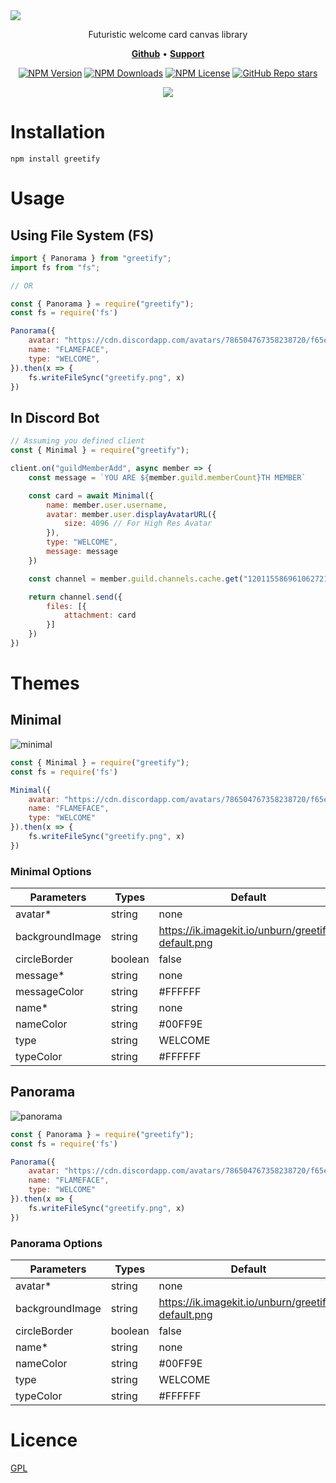 <img src="https://ik.imagekit.io/unburn/greetify.svg"/>

<p align="center">Futuristic welcome card canvas library</p>

<p align="center">
    <a href="https://github.com/unburn/greetify"><b>Github</b></a> •
    <a href="https://discord.gg/66uGX7t4ww"><b>Support</b></a>
</p>

<div align="center">

[![NPM Version](https://img.shields.io/npm/v/greetify?style=flat-square&color=%2300D684)](https://www.npmjs.com/package/greetify)
[![NPM Downloads](https://img.shields.io/npm/dw/greetify?style=flat-square&color=%2300D684)](https://www.npmjs.com/package/greetify)
[![NPM License](https://img.shields.io/npm/l/greetify?style=flat-square&color=%2300D684)](https://github.com/unburn/greetify/blob/main/LICENCE)
[![GitHub Repo stars](https://img.shields.io/github/stars/unburn/greetify?style=flat-square&color=%2300D684)](https://github.com/unburn/greetify)

</div>

<div align="center">
<a href="https://github.com/sponsors/flameface"><img src="https://ik.imagekit.io/unburn/support-greetify.svg?updatedAt=1710761418683"/></a>
</div>

# Installation
```
npm install greetify
```

# Usage

## Using File System (FS)
```javascript
import { Panorama } from "greetify";
import fs from "fs";

// OR

const { Panorama } = require("greetify");
const fs = require('fs')

Panorama({
    avatar: "https://cdn.discordapp.com/avatars/786504767358238720/f65e8322c0c290e7fc1d9ad20322256b.webp",
    name: "FLAMEFACE",
    type: "WELCOME",
}).then(x => {
    fs.writeFileSync("greetify.png", x)
})
```

## In Discord Bot
```javascript
// Assuming you defined client
const { Minimal } = require("greetify");

client.on("guildMemberAdd", async member => {
    const message = `YOU ARE ${member.guild.memberCount}TH MEMBER`

    const card = await Minimal({
        name: member.user.username,
        avatar: member.user.displayAvatarURL({
            size: 4096 // For High Res Avatar
        }),
        type: "WELCOME",
        message: message
    })

    const channel = member.guild.channels.cache.get("1201155869610627212");

    return channel.send({
        files: [{
            attachment: card
        }]
    })
})
```

# Themes
## Minimal
![minimal](https://ik.imagekit.io/unburn/minimal.svg)

```javascript
const { Minimal } = require("greetify");
const fs = require('fs')

Minimal({
    avatar: "https://cdn.discordapp.com/avatars/786504767358238720/f65e8322c0c290e7fc1d9ad20322256b.webp",
    name: "FLAMEFACE",
    type: "WELCOME"
}).then(x => {
    fs.writeFileSync("greetify.png", x)
})
```

### Minimal Options
| Parameters      | Types   | Default                                            |
| --------------- | ------- | -------------------------------------------------- |
| avatar*         | string  | none                                               |
| backgroundImage | string  | https://ik.imagekit.io/unburn/greetify-default.png |
| circleBorder    | boolean | false                                              |
| message*        | string  | none                                               |
| messageColor    | string  | #FFFFFF                                            |
| name*           | string  | none                                               |
| nameColor       | string  | #00FF9E                                            |
| type            | string  | WELCOME                                            |
| typeColor       | string  | #FFFFFF                                            |


## Panorama
![panorama](https://ik.imagekit.io/unburn/panorama.svg)

```javascript
const { Panorama } = require("greetify");
const fs = require('fs')

Panorama({
    avatar: "https://cdn.discordapp.com/avatars/786504767358238720/f65e8322c0c290e7fc1d9ad20322256b.webp",
    name: "FLAMEFACE",
    type: "WELCOME"
}).then(x => {
    fs.writeFileSync("greetify.png", x)
})
```

### Panorama Options
| Parameters      | Types   | Default                                            |
| --------------- | ------- | -------------------------------------------------- |
| avatar*         | string  | none                                               |
| backgroundImage | string  | https://ik.imagekit.io/unburn/greetify-default.png |
| circleBorder    | boolean | false                                              |
| name*           | string  | none                                               |
| nameColor       | string  | #00FF9E                                            |
| type            | string  | WELCOME                                            |
| typeColor       | string  | #FFFFFF                                            |

# Licence
[GPL](https://github.com/unburn/greetify/blob/main/LICENCE)